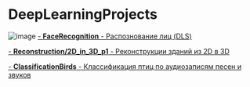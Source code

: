 # DeepLearningProjects

![image](https://github.com/falsednk/DeepLearningProjects/assets/87853781/c2e67905-67c5-46e1-963e-b5e3f67e5ffd)
[- **FaceRecognition** - Распознование лиц (DLS)](https://github.com/falsednk/DeepLearningProjects/tree/main/FaceRecognition)

[- **Reconstruction/2D_in_3D_p1** - Реконструкции зданий из 2D в 3D](https://github.com/falsednk/DeepLearningProjects/tree/main/Reconstruction/2D_in_3D_p1) 

[- **ClassificationBirds** - Классификация птиц по аудиозаписям песен и звуков](https://github.com/falsednk/DeepLearningProjects/tree/main/ClassificationBirds)
 
 
